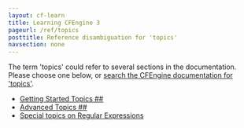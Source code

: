 ```yaml
---
layout: cf-learn
title: Learning CFEngine 3
pageurl: /ref/topics
posttitle: Reference disambiguation for 'topics'
navsection: none
---
```


The term 'topics' could refer to several sections in the documentation. Please choose one below, or
[search the CFEngine documentation for 'topics'](http://cfengine.com/docs/latest/search.html?q=topics).

- [Getting Started Topics \#\#](http://cfengine.com/docs/latest/enterprise-cfengine-guide-design-center-configure-sketches-enterprise.html#getting-started-topics-##)
- [Advanced Topics \#\#](http://cfengine.com/docs/latest/enterprise-cfengine-guide-design-center-configure-sketches-enterprise.html#advanced-topics-##)
- [Special topics on Regular Expressions](http://cfengine.com/docs/latest/guide-language-concepts-pattern-matching-and-referencing.html#special-topics-on-regular-expressions)
